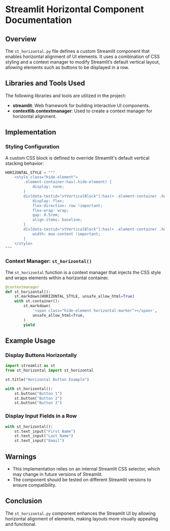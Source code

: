 # Streamlit Horizontal Component Documentation

## Overview

The `st_horizontal.py` file defines a custom Streamlit component that enables horizontal alignment of UI elements. It uses a combination of CSS styling and a context manager to modify Streamlit’s default vertical layout, allowing elements such as buttons to be displayed in a row.

## Libraries and Tools Used

The following libraries and tools are utilized in the project:

- **streamlit**: Web framework for building interactive UI components.
- **contextlib.contextmanager**: Used to create a context manager for horizontal alignment.

## Implementation

### Styling Configuration

A custom CSS block is defined to override Streamlit's default vertical stacking behavior:

```python
HORIZONTAL_STYLE = """
    <style class="hide-element">
        .element-container:has(.hide-element) {
            display: none;
        }
        div[data-testid="stVerticalBlock"]:has(> .element-container .horizontal-marker) {
            display: flex;
            flex-direction: row !important;
            flex-wrap: wrap;
            gap: 0.5rem;
            align-items: baseline;
        }
        div[data-testid="stVerticalBlock"]:has(> .element-container .horizontal-marker) div {
            width: max-content !important;
        }
    </style>
"""
```

### Context Manager: `st_horizontal()`

The `st_horizontal` function is a context manager that injects the CSS style and wraps elements within a horizontal container.

```python
@contextmanager
def st_horizontal():
    st.markdown(HORIZONTAL_STYLE, unsafe_allow_html=True)
    with st.container():
        st.markdown(
            '<span class="hide-element horizontal-marker"></span>',
            unsafe_allow_html=True,
        )
        yield
```

## Example Usage

### Display Buttons Horizontally

```python
import streamlit as st
from st_horizontal import st_horizontal

st.title("Horizontal Button Example")

with st_horizontal():
    st.button("Button 1")
    st.button("Button 2")
    st.button("Button 3")
```

### Display Input Fields in a Row

```python
with st_horizontal():
    st.text_input("First Name")
    st.text_input("Last Name")
    st.text_input("Email")
```

## Warnings

- This implementation relies on an internal Streamlit CSS selector, which may change in future versions of Streamlit.
- The component should be tested on different Streamlit versions to ensure compatibility.

## Conclusion

The `st_horizontal.py` component enhances the Streamlit UI by allowing horizontal alignment of elements, making layouts more visually appealing and functional.
